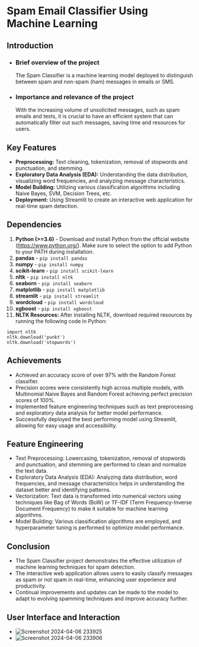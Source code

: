 # Spam Email Classifier Using Machine Learning
## Introduction
+ ### Brief overview of the project
  The Spam Classifier is a machine learning model deployed to distinguish between spam and non-spam (ham) messages in emails or SMS.
+ ### Importance and relevance of the project
  With the increasing volume of unsolicited messages, such as spam emails and texts, it is crucial to have an efficient system that can automatically filter out such messages, saving time and resources for users.
## Key Features
+ **Preprocessing:** Text cleaning, tokenization, removal of stopwords and punctuation, and stemming.
+ **Exploratory Data Analysis (EDA):** Understanding the data distribution, visualizing word frequencies, and analyzing message characteristics.
+ **Model Building:** Utilizing various classification algorithms including Naive Bayes, SVM, Decision Trees, etc.
+ **Deployment:** Using Streamlit to create an interactive web application for real-time spam detection.
## Dependencies

1. **Python (>=3.6)** - Download and install Python from the official website (https://www.python.org/). Make sure to select the option to add Python to your PATH during installation.
2. **pandas** - `pip install pandas`
3. **numpy** - `pip install numpy`
4. **scikit-learn** - `pip install scikit-learn`
5. **nltk** - `pip install nltk`
6. **seaborn** - `pip install seaborn`
7. **matplotlib** - `pip install matplotlib`
8. **streamlit** - `pip install streamlit`
9. **wordcloud** - `pip install wordcloud`
10. **xgboost** - `pip install xgboost`
11. **NLTK Resources:** After installing NLTK, download required resources by running the following code in Python:
```
import nltk
nltk.download('punkt')
nltk.download('stopwords') 
```
## Achievements
+ Achieved an accuracy score of over 97% with the Random Forest classifier.
+ Precision scores were consistently high across multiple models, with Multinomial Naive Bayes and Random Forest achieving perfect precision scores of 100%.
+ Implemented feature engineering techniques such as text preprocessing and exploratory data analysis for better model performance.
+ Successfully deployed the best performing model using Streamlit, allowing for easy usage and accessibility.

## Feature Engineering
+ Text Preprocessing: Lowercasing, tokenization, removal of stopwords and punctuation, and stemming are performed to clean and normalize the text data.
+ Exploratory Data Analysis (EDA): Analyzing data distribution, word frequencies, and message characteristics helps in understanding the dataset better and identifying patterns.
+ Vectorization: Text data is transformed into numerical vectors using techniques like Bag of Words (BoW) or TF-IDF (Term Frequency-Inverse Document Frequency) to make it suitable for machine learning algorithms.
+ Model Building: Various classification algorithms are employed, and hyperparameter tuning is performed to optimize model performance.

## Conclusion
+ The Spam Classifier project demonstrates the effective utilization of machine learning techniques for spam detection.
+ The interactive web application allows users to easily classify messages as spam or not spam in real-time, enhancing user experience and productivity.
+ Continual improvements and updates can be made to the model to adapt to evolving spamming techniques and improve accuracy further.

## User Interface and Interaction
+ ![Screenshot 2024-04-06 233925](https://github.com/CipJusCodin/Spam-Email-Classifier-ML/assets/112339466/434004e7-4eca-4833-8d76-fcf6c95da7d6)
+ ![Screenshot 2024-04-06 233906](https://github.com/CipJusCodin/Spam-Email-Classifier-ML/assets/112339466/3d4c2c04-6d70-47dc-88dc-5736a2392ca8)


